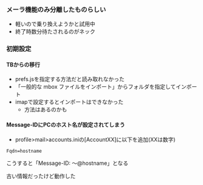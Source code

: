 ### メーラ機能のみ分離したものらしい

- 軽いので乗り換えようかと試用中
- 終了時数分待たされるのがネック

### 初期設定

#### TBからの移行
- prefs.jsを指定する方法だと読み取れなかった
- 「一般的な mbox ファイルをインポート」からフォルダを指定してインポート
- imapで設定するとインポートはできなかった
  - 方法はあるのかも

#### Message-IDにPCのホスト名が設定されてしまう
- profile>mail>accounts.iniの[AccountXX]に以下を追加(XXは数字)
```
Fqdn=hostname
```
こうすると「Message-ID: ～@hostname」となる

古い情報だったけど動作した
